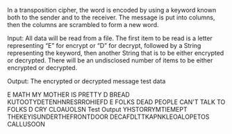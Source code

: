 In a transposition cipher, the word is encoded by using a keyword known both to the sender and to the receiver. The message is put into columns, then the columns are scrambled to form a new word.

Input: All data will be read from a file. The first item to be read is a letter representing “E” for encrypt or “D” for decrypt, followed by a String representing the keyword, then another String that is to be either encrypted or decrypted. There will be an undisclosed number of items to be either encrypted or decrypted.

Output: The encrypted or decrypted message test data

E MATH MY MOTHER IS PRETTY
D BREAD KUTOOTYDETENHNRESRROHIEFD
E FOLKS DEAD PEOPLE CAN'T TALK TO FOLKS D CRY CLOAUOLSN
Test Output
YHSTORRYMTIEMEPT THEKEYISUNDERTHEFRONTDOOR DECAFDLTTKAPNKLEOALOPETOS CALLUSOON
